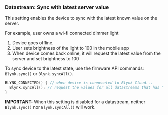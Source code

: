 ### Datastream: Sync with latest server value

This setting enables the device to sync with the latest known value on the server.

For example, user owns a wi-fi connected dimmer light
1. Device goes offline.
2. User sets brightness of the light to 100 in the mobile app 
3. When device comes back online, it will request the latest value from the server and set brightness to 100


To sync device to the latest state, use the firmware API commands: ```Blynk.sync()``` or ```Blynk.syncAll()```.

```cpp
BLYNK_CONNECTED() { // when device is conneceted to Blynk Cloud...
  Blynk.syncAll(); // request the values for all datastreams that has "sync" setting enabled
}
```

**IMPORTANT:** When this setting is disabled for a datastream, neither ```Blynk.sync()``` nor ```Blynk.syncAll()``` will work.
